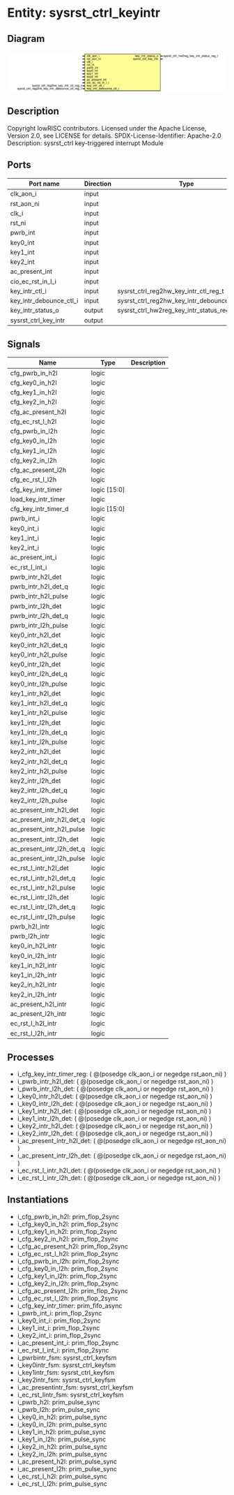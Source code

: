 # Entity: sysrst_ctrl_keyintr

## Diagram

![Diagram](sysrst_ctrl_keyintr.svg "Diagram")
## Description

Copyright lowRISC contributors.
 Licensed under the Apache License, Version 2.0, see LICENSE for details.
 SPDX-License-Identifier: Apache-2.0
 Description: sysrst_ctrl key-triggered interrupt Module
 
## Ports

| Port name               | Direction | Type                                           | Description |
| ----------------------- | --------- | ---------------------------------------------- | ----------- |
| clk_aon_i               | input     |                                                |             |
| rst_aon_ni              | input     |                                                |             |
| clk_i                   | input     |                                                |             |
| rst_ni                  | input     |                                                |             |
| pwrb_int                | input     |                                                |             |
| key0_int                | input     |                                                |             |
| key1_int                | input     |                                                |             |
| key2_int                | input     |                                                |             |
| ac_present_int          | input     |                                                |             |
| cio_ec_rst_in_l_i       | input     |                                                |             |
| key_intr_ctl_i          | input     | sysrst_ctrl_reg2hw_key_intr_ctl_reg_t          |             |
| key_intr_debounce_ctl_i | input     | sysrst_ctrl_reg2hw_key_intr_debounce_ctl_reg_t |             |
| key_intr_status_o       | output    | sysrst_ctrl_hw2reg_key_intr_status_reg_t       |             |
| sysrst_ctrl_key_intr    | output    |                                                |             |
## Signals

| Name                      | Type         | Description |
| ------------------------- | ------------ | ----------- |
| cfg_pwrb_in_h2l           | logic        |             |
| cfg_key0_in_h2l           | logic        |             |
| cfg_key1_in_h2l           | logic        |             |
| cfg_key2_in_h2l           | logic        |             |
| cfg_ac_present_h2l        | logic        |             |
| cfg_ec_rst_l_h2l          | logic        |             |
| cfg_pwrb_in_l2h           | logic        |             |
| cfg_key0_in_l2h           | logic        |             |
| cfg_key1_in_l2h           | logic        |             |
| cfg_key2_in_l2h           | logic        |             |
| cfg_ac_present_l2h        | logic        |             |
| cfg_ec_rst_l_l2h          | logic        |             |
| cfg_key_intr_timer        | logic [15:0] |             |
| load_key_intr_timer       | logic        |             |
| cfg_key_intr_timer_d      | logic [15:0] |             |
| pwrb_int_i                | logic        |             |
| key0_int_i                | logic        |             |
| key1_int_i                | logic        |             |
| key2_int_i                | logic        |             |
| ac_present_int_i          | logic        |             |
| ec_rst_l_int_i            | logic        |             |
| pwrb_intr_h2l_det         | logic        |             |
| pwrb_intr_h2l_det_q       | logic        |             |
| pwrb_intr_h2l_pulse       | logic        |             |
| pwrb_intr_l2h_det         | logic        |             |
| pwrb_intr_l2h_det_q       | logic        |             |
| pwrb_intr_l2h_pulse       | logic        |             |
| key0_intr_h2l_det         | logic        |             |
| key0_intr_h2l_det_q       | logic        |             |
| key0_intr_h2l_pulse       | logic        |             |
| key0_intr_l2h_det         | logic        |             |
| key0_intr_l2h_det_q       | logic        |             |
| key0_intr_l2h_pulse       | logic        |             |
| key1_intr_h2l_det         | logic        |             |
| key1_intr_h2l_det_q       | logic        |             |
| key1_intr_h2l_pulse       | logic        |             |
| key1_intr_l2h_det         | logic        |             |
| key1_intr_l2h_det_q       | logic        |             |
| key1_intr_l2h_pulse       | logic        |             |
| key2_intr_h2l_det         | logic        |             |
| key2_intr_h2l_det_q       | logic        |             |
| key2_intr_h2l_pulse       | logic        |             |
| key2_intr_l2h_det         | logic        |             |
| key2_intr_l2h_det_q       | logic        |             |
| key2_intr_l2h_pulse       | logic        |             |
| ac_present_intr_h2l_det   | logic        |             |
| ac_present_intr_h2l_det_q | logic        |             |
| ac_present_intr_h2l_pulse | logic        |             |
| ac_present_intr_l2h_det   | logic        |             |
| ac_present_intr_l2h_det_q | logic        |             |
| ac_present_intr_l2h_pulse | logic        |             |
| ec_rst_l_intr_h2l_det     | logic        |             |
| ec_rst_l_intr_h2l_det_q   | logic        |             |
| ec_rst_l_intr_h2l_pulse   | logic        |             |
| ec_rst_l_intr_l2h_det     | logic        |             |
| ec_rst_l_intr_l2h_det_q   | logic        |             |
| ec_rst_l_intr_l2h_pulse   | logic        |             |
| pwrb_h2l_intr             | logic        |             |
| pwrb_l2h_intr             | logic        |             |
| key0_in_h2l_intr          | logic        |             |
| key0_in_l2h_intr          | logic        |             |
| key1_in_h2l_intr          | logic        |             |
| key1_in_l2h_intr          | logic        |             |
| key2_in_h2l_intr          | logic        |             |
| key2_in_l2h_intr          | logic        |             |
| ac_present_h2l_intr       | logic        |             |
| ac_present_l2h_intr       | logic        |             |
| ec_rst_l_h2l_intr         | logic        |             |
| ec_rst_l_l2h_intr         | logic        |             |
## Processes
- i_cfg_key_intr_timer_reg: ( @(posedge clk_aon_i or negedge rst_aon_ni) )
- i_pwrb_intr_h2l_det: ( @(posedge clk_aon_i or negedge rst_aon_ni) )
- i_pwrb_intr_l2h_det: ( @(posedge clk_aon_i or negedge rst_aon_ni) )
- i_key0_intr_h2l_det: ( @(posedge clk_aon_i or negedge rst_aon_ni) )
- i_key0_intr_l2h_det: ( @(posedge clk_aon_i or negedge rst_aon_ni) )
- i_key1_intr_h2l_det: ( @(posedge clk_aon_i or negedge rst_aon_ni) )
- i_key1_intr_l2h_det: ( @(posedge clk_aon_i or negedge rst_aon_ni) )
- i_key2_intr_h2l_det: ( @(posedge clk_aon_i or negedge rst_aon_ni) )
- i_key2_intr_l2h_det: ( @(posedge clk_aon_i or negedge rst_aon_ni) )
- i_ac_present_intr_h2l_det: ( @(posedge clk_aon_i or negedge rst_aon_ni) )
- i_ac_present_intr_l2h_det: ( @(posedge clk_aon_i or negedge rst_aon_ni) )
- i_ec_rst_l_intr_h2l_det: ( @(posedge clk_aon_i or negedge rst_aon_ni) )
- i_ec_rst_l_intr_l2h_det: ( @(posedge clk_aon_i or negedge rst_aon_ni) )
## Instantiations

- i_cfg_pwrb_in_h2l: prim_flop_2sync
- i_cfg_key0_in_h2l: prim_flop_2sync
- i_cfg_key1_in_h2l: prim_flop_2sync
- i_cfg_key2_in_h2l: prim_flop_2sync
- i_cfg_ac_present_h2l: prim_flop_2sync
- i_cfg_ec_rst_l_h2l: prim_flop_2sync
- i_cfg_pwrb_in_l2h: prim_flop_2sync
- i_cfg_key0_in_l2h: prim_flop_2sync
- i_cfg_key1_in_l2h: prim_flop_2sync
- i_cfg_key2_in_l2h: prim_flop_2sync
- i_cfg_ac_present_l2h: prim_flop_2sync
- i_cfg_ec_rst_l_l2h: prim_flop_2sync
- i_cfg_key_intr_timer: prim_fifo_async
- i_pwrb_int_i: prim_flop_2sync
- i_key0_int_i: prim_flop_2sync
- i_key1_int_i: prim_flop_2sync
- i_key2_int_i: prim_flop_2sync
- i_ac_present_int_i: prim_flop_2sync
- i_ec_rst_l_int_i: prim_flop_2sync
- i_pwrbintr_fsm: sysrst_ctrl_keyfsm
- i_key0intr_fsm: sysrst_ctrl_keyfsm
- i_key1intr_fsm: sysrst_ctrl_keyfsm
- i_key2intr_fsm: sysrst_ctrl_keyfsm
- i_ac_presentintr_fsm: sysrst_ctrl_keyfsm
- i_ec_rst_lintr_fsm: sysrst_ctrl_keyfsm
- i_pwrb_h2l: prim_pulse_sync
- i_pwrb_l2h: prim_pulse_sync
- i_key0_in_h2l: prim_pulse_sync
- i_key0_in_l2h: prim_pulse_sync
- i_key1_in_h2l: prim_pulse_sync
- i_key1_in_l2h: prim_pulse_sync
- i_key2_in_h2l: prim_pulse_sync
- i_key2_in_l2h: prim_pulse_sync
- i_ac_present_h2l: prim_pulse_sync
- i_ac_present_l2h: prim_pulse_sync
- i_ec_rst_l_h2l: prim_pulse_sync
- i_ec_rst_l_l2h: prim_pulse_sync
